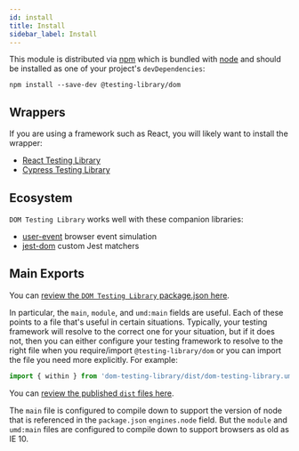 ```yaml
---
id: install
title: Install
sidebar_label: Install
---
```


This module is distributed via [npm][npm] which is bundled with [node][node] and
should be installed as one of your project's `devDependencies`:

```
npm install --save-dev @testing-library/dom
```

## Wrappers

If you are using a framework such as React, you will likely want to install the
wrapper:

- [React Testing Library](react-testing-library/intro.md)
- [Cypress Testing Library](cypress-testing-library/intro.md)

## Ecosystem

`DOM Testing Library` works well with these companion libraries:

- [user-event](ecosystem-user-event.md) browser event simulation
- [jest-dom](ecosystem-jest-dom.md) custom Jest matchers

## Main Exports

You can
[review the `DOM Testing Library` package.json here](https://unpkg.com/@testing-library/dom/package.json).

In particular, the `main`, `module`, and `umd:main` fields are useful. Each of
these points to a file that's useful in certain situations. Typically, your
testing framework will resolve to the correct one for your situation, but if it
does not, then you can either configure your testing framework to resolve to the
right file when you require/import `@testing-library/dom` or you can import the
file you need more explicitly. For example:

```js
import { within } from 'dom-testing-library/dist/dom-testing-library.umd.js'
```

You can
[review the published `dist` files here](https://unpkg.com/@testing-library/dom/dist).

The `main` file is configured to compile down to support the version of node
that is referenced in the `package.json` `engines.node` field. But the `module`
and `umd:main` files are configured to compile down to support browsers as old
as IE 10.

<!--
Links
-->

[npm]: https://www.npmjs.com/
[node]: https://nodejs.org

